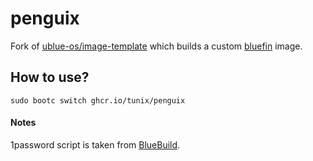 # penguix

Fork of [ublue-os/image-template](https://github.com/ublue-os/image-template) which builds a custom [bluefin](https://github.com/ublue-os/bluefin) image.

## How to use?

```
sudo bootc switch ghcr.io/tunix/penguix
```

#### Notes

1password script is taken from [BlueBuild](https://github.com/blue-build/modules/commit/1c24190588fdf834927638770be5ec695fd86c30).
